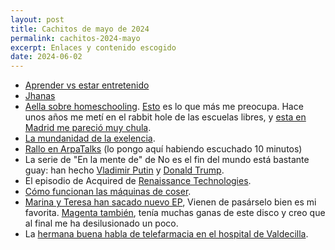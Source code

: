 ```yaml
---
layout: post
title: Cachitos de mayo de 2024
permalink: cachitos-2024-mayo
excerpt: Enlaces y contenido escogido
date: 2024-06-02
---
```


- [Aprender vs estar entretenido](https://x.com/karpathy/status/1756380066580455557)
- [Jhanas](https://asteriskmag.com/issues/06/manufacturing-bliss)
- [Aella sobre homeschooling](https://x.com/Aella_Girl/status/1796283095135740226). [Esto](https://x.com/Aella_Girl/status/1796283112546296083) es lo que más me preocupa. Hace unos años me metí en el rabbit hole de las escuelas libres, y [esta en Madrid me pareció muy chula](https://dragonamericanschool.com/).
- [La mundanidad de la exelencia](https://academics.hamilton.edu/documents/themundanityofexcellence.pdf).
- [Rallo en ArpaTalks](https://open.spotify.com/episode/2WIrMDpmlqBaSnN8squbxl?si=a2a7daf8ff6c4a3e) (lo pongo aquí habiendo escuchado 10 minutos)
- La serie de "En la mente de" de No es el fin del mundo está bastante guay: han hecho [Vladimir Putin](https://open.spotify.com/episode/5bAM2k5Fqf1ZacAChSETPe?si=70491691e66f4450) y [Donald Trump](https://open.spotify.com/episode/5IMQIsnWRpklKnfn54oPCr?si=dc35fc758adc4358).
- El episodio de Acquired de [Renaissance Technologies](https://open.spotify.com/episode/0psDxKAKhIpe4mvqipU1L1?si=589e527f94f1401b).
- [Cómo funcionan las máquinas de coser](https://youtu.be/RQYuyHNLPTQ).
- [Marina y Teresa han sacado nuevo EP](https://open.spotify.com/intl-es/album/1GrpjkyXqYNV5dZuO2iiSx?si=ZGqNous2QvO1Z_l8wju-zQ), Vienen de pasárselo bien es mi favorita. [Magenta también](https://open.spotify.com/intl-es/album/0HW9HpXzElTKhAOcF5OJo5?si=tH2cdfBwS8OvLb_EvM1dPA), tenía muchas ganas de este disco y creo que al final me ha desilusionado un poco.
- La [hermana buena habla de telefarmacia en el hospital de Valdecilla](https://diariofarma.com/2024/05/13/la-entrevista-telematica-expande-un-valor-anadido-al-rol-del-farmaceutico-de-hospital).
